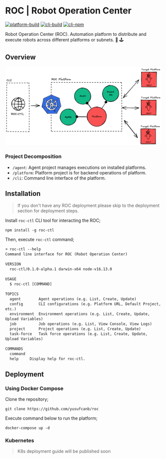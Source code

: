 # ROC | Robot Operation Center

[![platform-build](https://github.com/yusufcanb/roc/actions/workflows/platform-ci.yml/badge.svg?branch=master)](https://github.com/yusufcanb/roc/actions/workflows/platform-ci.yml)
[![cli-build](https://github.com/yusufcanb/roc/actions/workflows/npm-build.yml/badge.svg?branch=master)](https://github.com/yusufcanb/roc/actions/workflows/npm-build.yml)
[![cli-npm](https://img.shields.io/npm/v/roc-ctl.svg)](https://npmjs.org/package/roc-ctl)

Robot Operation Center (ROC). Automation platform to distribute and execute robots across different platforms or subnets. 🤖 🕹

## Overview

![System Overview](./docs/assets/system-overview.png)

### Project Decomposition

- `/agent`: Agent project manages executions on installed platforms.
- `/platform`: Platform project is for backend operations of platform.
- `/cli`: Command line interface of the platform.

## Installation

> If you don't have any ROC deployment please skip to the deployment section for deployment steps.


Install ```roc-ctl``` CLI tool for interacting the ROC;


```
npm install -g roc-ctl
```

Then, execute `roc-ctl` command;

```
➜ roc-ctl --help   
Command line interface for ROC (Robot Operation Center)

VERSION
  roc-ctl/0.1.0-alpha.1 darwin-x64 node-v16.13.0

USAGE
  $ roc-ctl [COMMAND]

TOPICS
  agent        Agent operations (e.g. List, Create, Update)
  config       CLI configurations (e.g. Platform URL, Default Project, etc.)
  environment  Environment operations (e.g. List, Create, Update, Upload Variables)
  job          Job operations (e.g. List, View Console, View Logs)
  project      Project operations (e.g. List, Create, Update)
  task-force   Task force operations (e.g. List, Create, Update, Upload Variables)

COMMANDS
  command
  help     Display help for roc-ctl.
```


## Deployment

### Using Docker Compose

Clone the repository;

```
git clone https://github.com/yusufcanb/roc
```

Execute command below to run the platform;
```
docker-compose up -d
```

### Kubernetes

> K8s deployment guide will be published soon
